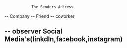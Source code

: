 				The Senders Address
-- Company
-- Friend
-- coworker

-- observer Social Media's(linkdln,facebook,instagram)
--  